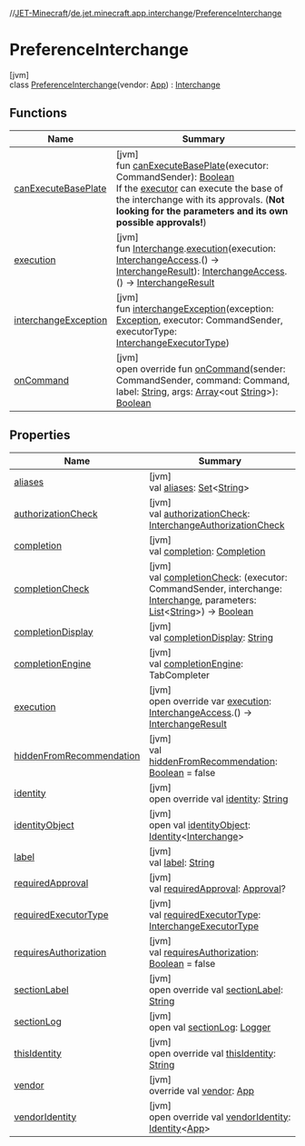 //[JET-Minecraft](../../../index.md)/[de.jet.minecraft.app.interchange](../index.md)/[PreferenceInterchange](index.md)

# PreferenceInterchange

[jvm]\
class [PreferenceInterchange](index.md)(vendor: [App](../../de.jet.minecraft.structure.app/-app/index.md)) : [Interchange](../../de.jet.minecraft.structure.command/-interchange/index.md)

## Functions

| Name | Summary |
|---|---|
| [canExecuteBasePlate](../../de.jet.minecraft.structure.command/-interchange/can-execute-base-plate.md) | [jvm]<br>fun [canExecuteBasePlate](../../de.jet.minecraft.structure.command/-interchange/can-execute-base-plate.md)(executor: CommandSender): [Boolean](https://kotlinlang.org/api/latest/jvm/stdlib/kotlin/-boolean/index.html)<br>If the [executor](../../de.jet.minecraft.structure.command/-interchange/can-execute-base-plate.md) can execute the base of the interchange with its approvals. (**Not looking for the parameters and its own possible approvals!**) |
| [execution](../../de.jet.minecraft.structure.command/-interchange/execution.md) | [jvm]<br>fun [Interchange](../../de.jet.minecraft.structure.command/-interchange/index.md).[execution](../../de.jet.minecraft.structure.command/-interchange/execution.md)(execution: [InterchangeAccess](../../de.jet.minecraft.structure.command.live/-interchange-access/index.md).() -&gt; [InterchangeResult](../../de.jet.minecraft.structure.command/-interchange-result/index.md)): [InterchangeAccess](../../de.jet.minecraft.structure.command.live/-interchange-access/index.md).() -&gt; [InterchangeResult](../../de.jet.minecraft.structure.command/-interchange-result/index.md) |
| [interchangeException](../../de.jet.minecraft.structure.command/-interchange/interchange-exception.md) | [jvm]<br>fun [interchangeException](../../de.jet.minecraft.structure.command/-interchange/interchange-exception.md)(exception: [Exception](https://kotlinlang.org/api/latest/jvm/stdlib/kotlin/-exception/index.html), executor: CommandSender, executorType: [InterchangeExecutorType](../../de.jet.minecraft.structure.command/-interchange-executor-type/index.md)) |
| [onCommand](../../de.jet.minecraft.structure.command/-interchange/on-command.md) | [jvm]<br>open override fun [onCommand](../../de.jet.minecraft.structure.command/-interchange/on-command.md)(sender: CommandSender, command: Command, label: [String](https://kotlinlang.org/api/latest/jvm/stdlib/kotlin/-string/index.html), args: [Array](https://kotlinlang.org/api/latest/jvm/stdlib/kotlin/-array/index.html)&lt;out [String](https://kotlinlang.org/api/latest/jvm/stdlib/kotlin/-string/index.html)&gt;): [Boolean](https://kotlinlang.org/api/latest/jvm/stdlib/kotlin/-boolean/index.html) |

## Properties

| Name | Summary |
|---|---|
| [aliases](../../de.jet.minecraft.structure.command/-interchange/aliases.md) | [jvm]<br>val [aliases](../../de.jet.minecraft.structure.command/-interchange/aliases.md): [Set](https://kotlinlang.org/api/latest/jvm/stdlib/kotlin.collections/-set/index.html)&lt;[String](https://kotlinlang.org/api/latest/jvm/stdlib/kotlin/-string/index.html)&gt; |
| [authorizationCheck](../../de.jet.minecraft.structure.command/-interchange/authorization-check.md) | [jvm]<br>val [authorizationCheck](../../de.jet.minecraft.structure.command/-interchange/authorization-check.md): [InterchangeAuthorizationCheck](../../de.jet.minecraft.structure.command/-interchange-authorization-check/index.md) |
| [completion](../../de.jet.minecraft.structure.command/-interchange/completion.md) | [jvm]<br>val [completion](../../de.jet.minecraft.structure.command/-interchange/completion.md): [Completion](../../de.jet.minecraft.structure.command/-completion/index.md) |
| [completionCheck](../../de.jet.minecraft.structure.command/-interchange/completion-check.md) | [jvm]<br>val [completionCheck](../../de.jet.minecraft.structure.command/-interchange/completion-check.md): (executor: CommandSender, interchange: [Interchange](../../de.jet.minecraft.structure.command/-interchange/index.md), parameters: [List](https://kotlinlang.org/api/latest/jvm/stdlib/kotlin.collections/-list/index.html)&lt;[String](https://kotlinlang.org/api/latest/jvm/stdlib/kotlin/-string/index.html)&gt;) -&gt; [Boolean](https://kotlinlang.org/api/latest/jvm/stdlib/kotlin/-boolean/index.html) |
| [completionDisplay](../../de.jet.minecraft.structure.command/-interchange/completion-display.md) | [jvm]<br>val [completionDisplay](../../de.jet.minecraft.structure.command/-interchange/completion-display.md): [String](https://kotlinlang.org/api/latest/jvm/stdlib/kotlin/-string/index.html) |
| [completionEngine](../../de.jet.minecraft.structure.command/-interchange/completion-engine.md) | [jvm]<br>val [completionEngine](../../de.jet.minecraft.structure.command/-interchange/completion-engine.md): TabCompleter |
| [execution](execution.md) | [jvm]<br>open override var [execution](execution.md): [InterchangeAccess](../../de.jet.minecraft.structure.command.live/-interchange-access/index.md).() -&gt; [InterchangeResult](../../de.jet.minecraft.structure.command/-interchange-result/index.md) |
| [hiddenFromRecommendation](../../de.jet.minecraft.structure.command/-interchange/hidden-from-recommendation.md) | [jvm]<br>val [hiddenFromRecommendation](../../de.jet.minecraft.structure.command/-interchange/hidden-from-recommendation.md): [Boolean](https://kotlinlang.org/api/latest/jvm/stdlib/kotlin/-boolean/index.html) = false |
| [identity](../../de.jet.minecraft.tool.smart/-vendors-identifiable/identity.md) | [jvm]<br>open override val [identity](../../de.jet.minecraft.tool.smart/-vendors-identifiable/identity.md): [String](https://kotlinlang.org/api/latest/jvm/stdlib/kotlin/-string/index.html) |
| [identityObject](../../de.jet.minecraft.tool.timing.cooldown/-cooldown/index.md#-527806782%2FProperties%2F-726029290) | [jvm]<br>open val [identityObject](../../de.jet.minecraft.tool.timing.cooldown/-cooldown/index.md#-527806782%2FProperties%2F-726029290): [Identity](../../../../JET-Native/-j-e-t--native/de.jet.library.tool.smart.identification/-identity/index.md)&lt;[Interchange](../../de.jet.minecraft.structure.command/-interchange/index.md)&gt; |
| [label](../../de.jet.minecraft.structure.command/-interchange/label.md) | [jvm]<br>val [label](../../de.jet.minecraft.structure.command/-interchange/label.md): [String](https://kotlinlang.org/api/latest/jvm/stdlib/kotlin/-string/index.html) |
| [requiredApproval](../../de.jet.minecraft.structure.command/-interchange/required-approval.md) | [jvm]<br>val [requiredApproval](../../de.jet.minecraft.structure.command/-interchange/required-approval.md): [Approval](../../de.jet.minecraft.tool.permission/-approval/index.md)? |
| [requiredExecutorType](../../de.jet.minecraft.structure.command/-interchange/required-executor-type.md) | [jvm]<br>val [requiredExecutorType](../../de.jet.minecraft.structure.command/-interchange/required-executor-type.md): [InterchangeExecutorType](../../de.jet.minecraft.structure.command/-interchange-executor-type/index.md) |
| [requiresAuthorization](../../de.jet.minecraft.structure.command/-interchange/requires-authorization.md) | [jvm]<br>val [requiresAuthorization](../../de.jet.minecraft.structure.command/-interchange/requires-authorization.md): [Boolean](https://kotlinlang.org/api/latest/jvm/stdlib/kotlin/-boolean/index.html) = false |
| [sectionLabel](../../de.jet.minecraft.structure.command/-interchange/section-label.md) | [jvm]<br>open override val [sectionLabel](../../de.jet.minecraft.structure.command/-interchange/section-label.md): [String](https://kotlinlang.org/api/latest/jvm/stdlib/kotlin/-string/index.html) |
| [sectionLog](../../de.jet.minecraft.tool.smart/-logging/section-log.md) | [jvm]<br>open val [sectionLog](../../de.jet.minecraft.tool.smart/-logging/section-log.md): [Logger](https://docs.oracle.com/javase/8/docs/api/java/util/logging/Logger.html) |
| [thisIdentity](../../de.jet.minecraft.structure.command/-interchange/this-identity.md) | [jvm]<br>open override val [thisIdentity](../../de.jet.minecraft.structure.command/-interchange/this-identity.md): [String](https://kotlinlang.org/api/latest/jvm/stdlib/kotlin/-string/index.html) |
| [vendor](../../de.jet.minecraft.structure.command/-interchange/vendor.md) | [jvm]<br>override val [vendor](../../de.jet.minecraft.structure.command/-interchange/vendor.md): [App](../../de.jet.minecraft.structure.app/-app/index.md) |
| [vendorIdentity](../../de.jet.minecraft.structure.command/-interchange/vendor-identity.md) | [jvm]<br>open override val [vendorIdentity](../../de.jet.minecraft.structure.command/-interchange/vendor-identity.md): [Identity](../../../../JET-Native/-j-e-t--native/de.jet.library.tool.smart.identification/-identity/index.md)&lt;[App](../../de.jet.minecraft.structure.app/-app/index.md)&gt; |
